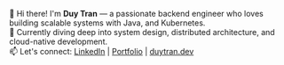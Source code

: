 👋 Hi there! I'm **Duy Tran** — a passionate backend engineer who loves building scalable systems with Java, and Kubernetes.  
🌱 Currently diving deep into system design, distributed architecture, and cloud-native development.  
📫 Let's connect: [LinkedIn](#) | [Portfolio](#) | [duytran.dev](#)

<!---
DuyTC1811/DuyTC1811 is a ✨ special ✨ repository because its `README.md` (this file) appears on your GitHub profile.
You can click the Preview link to take a look at your changes.
--->

